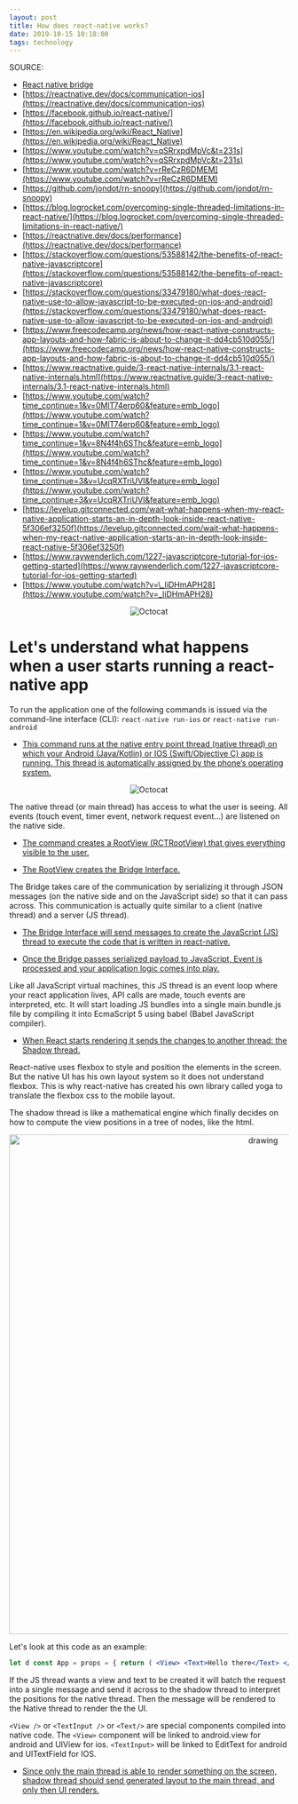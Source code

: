 ```yaml
---
layout: post
title: How does react-native works?
date: 2019-10-15 10:18:00
tags: technology
---
```


SOURCE:

- [React native bridge](https://subscription.packtpub.com/book/application_development/9781787282537/1/01lvl1sec9/how-the-react-native-bridge-from-javascript-to-native-world-works)
- [https://reactnative.dev/docs/communication-ios](https://reactnative.dev/docs/communication-ios)
- [https://facebook.github.io/react-native/](https://facebook.github.io/react-native/)
- [https://en.wikipedia.org/wiki/React_Native](https://en.wikipedia.org/wiki/React_Native)
- [https://www.youtube.com/watch?v=qSRrxpdMpVc&t=231s](https://www.youtube.com/watch?v=qSRrxpdMpVc&t=231s)
- [https://www.youtube.com/watch?v=rReCzR6DMEM](https://www.youtube.com/watch?v=rReCzR6DMEM)
- [https://github.com/jondot/rn-snoopy](https://github.com/jondot/rn-snoopy)
- [https://blog.logrocket.com/overcoming-single-threaded-limitations-in-react-native/](https://blog.logrocket.com/overcoming-single-threaded-limitations-in-react-native/)
- [https://reactnative.dev/docs/performance](https://reactnative.dev/docs/performance)
- [https://stackoverflow.com/questions/53588142/the-benefits-of-react-native-javascriptcore](https://stackoverflow.com/questions/53588142/the-benefits-of-react-native-javascriptcore)
- [https://stackoverflow.com/questions/33479180/what-does-react-native-use-to-allow-javascript-to-be-executed-on-ios-and-android](https://stackoverflow.com/questions/33479180/what-does-react-native-use-to-allow-javascript-to-be-executed-on-ios-and-android)
- [https://www.freecodecamp.org/news/how-react-native-constructs-app-layouts-and-how-fabric-is-about-to-change-it-dd4cb510d055/](https://www.freecodecamp.org/news/how-react-native-constructs-app-layouts-and-how-fabric-is-about-to-change-it-dd4cb510d055/)
- [https://www.reactnative.guide/3-react-native-internals/3.1-react-native-internals.html](https://www.reactnative.guide/3-react-native-internals/3.1-react-native-internals.html)
- [https://www.youtube.com/watch?time_continue=1&v=0MlT74erp60&feature=emb_logo](https://www.youtube.com/watch?time_continue=1&v=0MlT74erp60&feature=emb_logo)
- [https://www.youtube.com/watch?time_continue=1&v=8N4f4h6SThc&feature=emb_logo](https://www.youtube.com/watch?time_continue=1&v=8N4f4h6SThc&feature=emb_logo)
- [https://www.youtube.com/watch?time_continue=3&v=UcqRXTriUVI&feature=emb_logo](https://www.youtube.com/watch?time_continue=3&v=UcqRXTriUVI&feature=emb_logo)
- [https://levelup.gitconnected.com/wait-what-happens-when-my-react-native-application-starts-an-in-depth-look-inside-react-native-5f306ef3250f](https://levelup.gitconnected.com/wait-what-happens-when-my-react-native-application-starts-an-in-depth-look-inside-react-native-5f306ef3250f)
- [https://www.raywenderlich.com/1227-javascriptcore-tutorial-for-ios-getting-started](https://www.raywenderlich.com/1227-javascriptcore-tutorial-for-ios-getting-started)
- [https://www.youtube.com/watch?v=\_IiDHmAPH28](https://www.youtube.com/watch?v=_IiDHmAPH28)

<span style="display:block;text-align:center">![Octocat]({{site.baseurl}}/assets/img/view.png)</span>

# Let's understand what happens when a user starts running a react-native app

To run the application one of the following commands is issued via the command-line interface (CLI): `react-native run-ios` or `react-native run-android`


- [This command runs at the native entry point thread (native thread) on which your Android (Java/Kotlin) or IOS (Swift/Objective C) app is running. This thread is automatically assigned by the phone’s operating system.]()

<span style="display:block;text-align:center">![Octocat]({{site.baseurl}}/assets/img/process.png)</span>

The native thread (or main thread) has access to what the user is seeing. All events (touch event, timer event, network request event...) are listened on the native side.

- [The command creates a RootView (RCTRootView) that gives everything visible to the user.]()

- [The RootView creates the Bridge Interface.]()

The Bridge takes care of the communication by serializing it through JSON messages (on the native side and on the JavaScript side) so that it can pass across. This communication is actually quite similar to a client (native thread) and a server (JS thread).

- [The Bridge Interface will send messages to create the JavaScript (JS) thread to execute the code that is written in react-native.]()

- [Once the Bridge passes serialized payload to JavaScript, Event is processed and your application logic comes into play.]()

Like all JavaScript virtual machines, this JS thread is an event loop where your react application lives, API calls are made, touch events are interpreted, etc. It will start loading JS bundles into a single main.bundle.js file by compiling it into EcmaScript 5 using babel (Babel JavaScript compiler).

- [When React starts rendering it sends the changes to another thread: the Shadow thread.]()

React-native uses flexbox to style and position the elements in the screen. But the native UI has his own layout system so it does not understand flexbox. This is why react-native has created his own library called yoga to translate the flexbox css to the mobile layout.

The shadow thread is like a mathematical engine which finally decides on how to compute the view positions in a tree of nodes, like the html.

<span style="display:block;text-align:center"> <img src="{{site.baseurl}}/assets/img/native.png" alt="drawing" width="900"/></span>

Let's look at this code as an example:

```jsx 
let d const App = props = { return ( <View> <Text>Hello there</Text> </View> ) }

```

If the JS thread wants a view and text to be created it will batch the request into a single message and send it across to the shadow thread to interpret the positions for the native thread. Then the message will be rendered to the Native thread to render the the UI.

`<View />` or `<TextInput />` or `<Text/>` are special components compiled into native code. The `<View>` component will be linked to android.view for android and UIView for ios. `<TextInput>` will be linked to EditText for android and UITextField for IOS.

- [Since only the main thread is able to render something on the screen, shadow thread should send generated layout to the main thread, and only then UI renders.]()